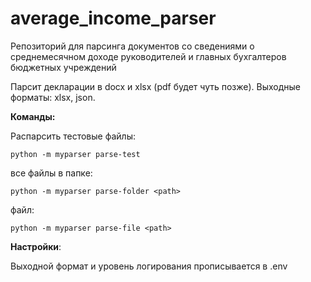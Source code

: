 # average_income_parser
Репозиторий для парсинга документов со сведениями о среднемесячном доходе руководителей и главных бухгалтеров бюджетных учреждений

Парсит декларации в docx и xlsx (pdf будет чуть позже). Выходные форматы: xlsx, json. 

__Команды:__
    
Распарсить тестовые файлы:
```
python -m myparser parse-test 
```
все файлы в папке:
```
python -m myparser parse-folder <path>
```
файл:
```
python -m myparser parse-file <path> 
 ```
 __Настройки__:
 
 Выходной формат и уровень логирования прописывается в .env

    
